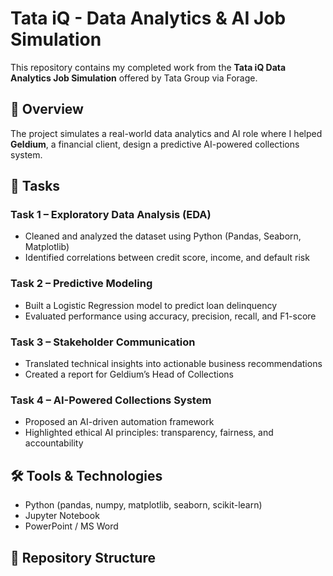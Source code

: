 # Tata iQ - Data Analytics & AI Job Simulation

This repository contains my completed work from the **Tata iQ Data Analytics Job Simulation** offered by Tata Group via Forage.

## 📘 Overview
The project simulates a real-world data analytics and AI role where I helped **Geldium**, a financial client, design a predictive AI-powered collections system.

## 🧩 Tasks

### Task 1 – Exploratory Data Analysis (EDA)
- Cleaned and analyzed the dataset using Python (Pandas, Seaborn, Matplotlib)
- Identified correlations between credit score, income, and default risk

### Task 2 – Predictive Modeling
- Built a Logistic Regression model to predict loan delinquency
- Evaluated performance using accuracy, precision, recall, and F1-score

### Task 3 – Stakeholder Communication
- Translated technical insights into actionable business recommendations
- Created a report for Geldium’s Head of Collections

### Task 4 – AI-Powered Collections System
- Proposed an AI-driven automation framework
- Highlighted ethical AI principles: transparency, fairness, and accountability

## 🛠️ Tools & Technologies
- Python (pandas, numpy, matplotlib, seaborn, scikit-learn)
- Jupyter Notebook
- PowerPoint / MS Word

## 📂 Repository Structure
